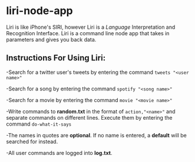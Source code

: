# liri-node-app
Liri is like iPhone's SIRI, however Liri is a *Language* Interpretation and Recognition Interface. Liri is a command line node app that takes in parameters and gives you back data.

## Instructions For Using Liri:
-Search for a twitter user's tweets by entering the command `tweets "<user name>"`

-Search for a song by entering the command `spotify "<song name>"`

-Search for a movie by entering the command `movie "<movie name>"`

-Write commands to **random.txt** in the format of `action,"<name>"` and separate commands on different lines. Execute them by entering the command `do-what-it-says`


-The names in quotes are **optional**. If no name is entered, a **default** will be searched for instead.

-All user commands are logged into **log.txt**.